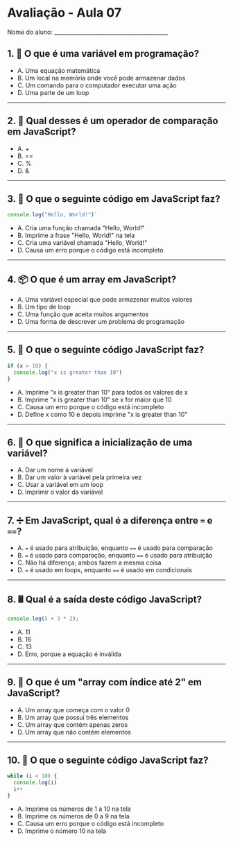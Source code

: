 # Avaliação - Aula 07

Nome do aluno: _________________________________________

## 1. 🎯 O que é uma variável em programação?

- A. Uma equação matemática
- B. Um local na memória onde você pode armazenar dados
- C. Um comando para o computador executar uma ação
- D. Uma parte de um loop

---

## 2. 🔣 Qual desses é um operador de comparação em JavaScript?

- A. +
- B. ==
- C. %
- D. &

---

## 3. 💼 O que o seguinte código em JavaScript faz?

```js
console.log("Hello, World!")`
```

- A. Cria uma função chamada "Hello, World!"
- B. Imprime a frase "Hello, World!" na tela
- C. Cria uma variável chamada "Hello, World!"
- D. Causa um erro porque o código está incompleto

---

## 4. 📦 O que é um array em JavaScript?

- A. Uma variável especial que pode armazenar muitos valores
- B. Um tipo de loop
- C. Uma função que aceita muitos argumentos
- D. Uma forma de descrever um problema de programação

---

## 5. 👀 O que o seguinte código JavaScript faz?

```js
if (x > 10) {
  console.log("x is greater than 10")
}
```

- A. Imprime "x is greater than 10" para todos os valores de x
- B. Imprime "x is greater than 10" se x for maior que 10
- C. Causa um erro porque o código está incompleto
- D. Define x como 10 e depois imprime "x is greater than 10"

---

## 6. 🎈 O que significa a inicialização de uma variável?

- A. Dar um nome à variável
- B. Dar um valor à variável pela primeira vez
- C. Usar a variável em um loop
- D. Imprimir o valor da variável

---

## 7. ➗ Em JavaScript, qual é a diferença entre `=` e `==`?

- A. `=` é usado para atribuição, enquanto `==` é usado para comparação
- B. `=` é usado para comparação, enquanto `==` é usado para atribuição
- C. Não há diferença; ambos fazem a mesma coisa
- D. `=` é usado em loops, enquanto `==` é usado em condicionais

---

## 8. 🖩 Qual é a saída deste código JavaScript?

```js
console.log(5 + 3 * 2);
```

- A. 11
- B. 16
- C. 13
- D. Erro, porque a equação é inválida

---

## 9. 🔢 O que é um "array com índice até 2" em JavaScript?

- A. Um array que começa com o valor 0
- B. Um array que possui três elementos
- C. Um array que contém apenas zeros
- D. Um array que não contém elementos

---

## 10. 🚦 O que o seguinte código JavaScript faz?

```js
while (i < 10) {
  console.log(i)
  i++
}
```

- A. Imprime os números de 1 a 10 na tela
- B. Imprime os números de 0 a 9 na tela
- C. Causa um erro porque o código está incompleto
- D. Imprime o número 10 na tela
